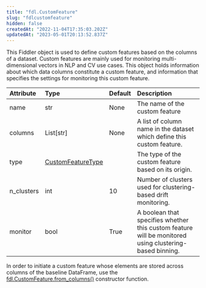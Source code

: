 ```yaml
---
title: "fdl.CustomFeature"
slug: "fdlcustomfeature"
hidden: false
createdAt: "2022-11-04T17:35:03.202Z"
updatedAt: "2023-05-01T20:13:52.837Z"
---
```

This Fiddler object is used to define custom features based on the columns of a dataset. Custom features are mainly used for monitoring multi-dimensional vectors in NLP and CV use cases. This object holds information about which data columns constitute a custom feature, and information that specifies the settings for monitoring this custom feature.

| Attribute  | Type                                          | Default | Description                                                                                            |
| :--------- | :-------------------------------------------- | :------ | :----------------------------------------------------------------------------------------------------- |
| name       | str                                           | None    | The name of the custom feature                                                                         |
| columns    | List[str]                                     | None    | A list of column name in the dataset which define this custom feature.                                 |
| type       | [CustomFeatureType](ref:fdlcustomfeaturetype) |         | The type of the custom feature based on its origin.                                                    |
| n_clusters | int                                           | 10      | Number of clusters used for clustering-based drift monitoring.                                         |
| monitor    | bool                                          | True    | A boolean that specifies whether this custom feature will be monitored using clustering-based binning. |

In order to initiate a custom feature whose elements are stored across columns of the baseline DataFrame, use the [fdl.CustomFeature.from_columns()](ref:fdlcustomfeaturefrom_columns) constructor function.